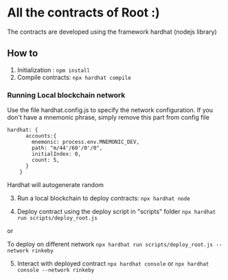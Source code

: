 # All the contracts of Root :)

The contracts are developed using the framework hardhat (nodejs library)

## How to 

1. Initialization : `npm install`
2. Compile contracts: `npx hardhat compile`

### Running Local blockchain network
Use the file hardhat.config.js to specify the network configuration. If you don't have a mnemonic phrase, simply remove this part from config file
```
hardhat: {
      accounts:{
        mnemonic: process.env.MNEMONIC_DEV,
        path: "m/44'/60'/0'/0",
        initialIndex: 0,
        count: 5,
      }
    }

```
Hardhat will autogenerate random

3. Run a local blockchain to deploy contracts: `npx hardhat node`

4. Deploy contract using the deploy script in "scripts" folder `npx hardhat run scripts/deploy_root.js`

or

To deploy on different network
`npx hardhat run scripts/deploy_root.js --network rinkeby`

5. Interact with deployed contract
`npx hardhat console`
or
`npx hardhat console --network rinkeby`